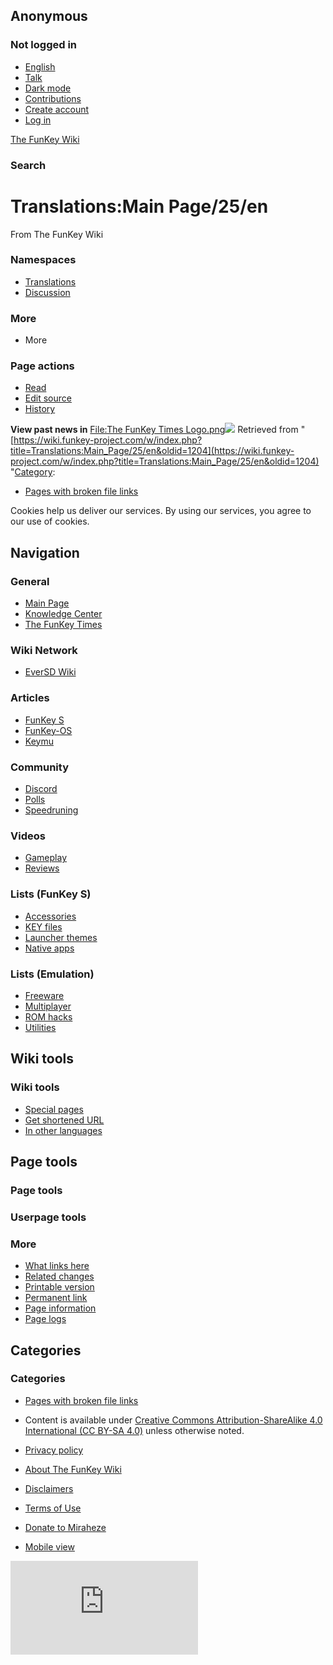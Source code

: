 ## Anonymous

### Not logged in

* [English](#)
* [Talk](/wiki/Special:MyTalk "Discussion about edits from this IP address [n]")
* [Dark mode](#)
* [Contributions](/wiki/Special:MyContributions "A list of edits made from this IP address [y]")
* [Create account](/w/index.php?title=Special:CreateAccount&returnto=Translations%3AMain+Page%2F25%2Fen "You are encouraged to create an account and log in; however, it is not mandatory")
* [Log in](/w/index.php?title=Special:UserLogin&returnto=Translations%3AMain+Page%2F25%2Fen "You are encouraged to log in; however, it is not mandatory [o]")

[The FunKey Wiki](/wiki/Main_Page)

### Search

# Translations:Main Page/25/en

From The FunKey Wiki

### Namespaces

* [Translations](/wiki/Translations:Main_Page/25/en)
* [Discussion](/w/index.php?title=Translations_talk:Main_Page/25/en&action=edit&redlink=1 "Discussion about the content page (page does not exist) [t]")

### More

* More

### Page actions

* [Read](/wiki/Translations:Main_Page/25/en)
* [Edit source](/w/index.php?title=Translations:Main_Page/25/en&action=edit "Edit this page [e]")
* [History](/w/index.php?title=Translations:Main_Page/25/en&action=history "Past revisions of this page [h]")

**View past news in** [File:The FunKey Times Logo.png](/w/index.php?title=Special:Upload&wpDestFile=The_FunKey_Times_Logo.png "File:The FunKey Times Logo.png")![](https://wiki.funkey-project.com/wiki/Special:CentralAutoLogin/start?type=1x1) Retrieved from "[https://wiki.funkey-project.com/w/index.php?title=Translations:Main_Page/25/en&oldid=1204](https://wiki.funkey-project.com/w/index.php?title=Translations:Main_Page/25/en&oldid=1204) "[Category](/wiki/Special:Categories "Special:Categories"):

* [Pages with broken file links](/w/index.php?title=Category:Pages_with_broken_file_links&action=edit&redlink=1 "Category:Pages with broken file links (page does not exist)")

Cookies help us deliver our services. By using our services, you agree to our use of cookies.

## Navigation

### General

* [Main Page](/wiki/Main_Page)
* [Knowledge Center](/wiki/FunKey_Wiki_Knowledge_Center)
* [The FunKey Times](/wiki/The_FunKey_Times)

### Wiki Network

* [EverSD Wiki](https://eversd.miraheze.org/wiki/Main_Page)

### Articles

* [FunKey S](/wiki/FunKey_S)
* [FunKey-OS](/wiki/FunKey-OS)
* [Keymu](/wiki/Keymu)

### Community

* [Discord](/wiki/FunKey_Community_Discord_Server)
* [Polls](/wiki/FunKey_Community_Poll)
* [Speedruning](/wiki/FunKey_Speedrun_Leaderboards)

### Videos

* [Gameplay](/wiki/List_of_games_with_FunKey_S_gameplay_footage)
* [Reviews](/wiki/The_FunKey_Times#Media_Reviews)

### Lists (FunKey S)

* [Accessories](/wiki/List_of_FunKey_S_compatible_keychain_accessories)
* [KEY files](/wiki/List_of_pre-configured_KEY_files)
* [Launcher themes](/wiki/List_of_third-party_launcher_themes)
* [Native apps](/wiki/List_of_third-party_OPK_applications)

### Lists (Emulation)

* [Freeware](/wiki/List_of_emulatable_games_(freeware))
* [Multiplayer](/wiki/List_of_games_with_hotseat_multiplayer)
* [ROM hacks](/wiki/List_of_recommended_ROM_hacks)
* [Utilities](/wiki/List_of_emulatable_utilities)

## Wiki tools

### Wiki tools

* [Special pages](/wiki/Special:SpecialPages "A list of all special pages [q]")
* [Get shortened URL](/w/index.php?title=Special:UrlShortener&url=https%3A%2F%2Fwiki.funkey-project.com%2Fwiki%2FTranslations%3AMain_Page%2F25%2Fen)
* [In other languages](/w/index.php?title=Special:Translations&message=Translations%3AMain_Page%2F25)

## Page tools

### Page tools

### Userpage tools

### More

* [What links here](/wiki/Special:WhatLinksHere/Translations:Main_Page/25/en "A list of all wiki pages that link here [j]")
* [Related changes](/wiki/Special:RecentChangesLinked/Translations:Main_Page/25/en "Recent changes in pages linked from this page [k]")
* [Printable version](javascript:print(); "Printable version of this page [p]")
* [Permanent link](/w/index.php?title=Translations:Main_Page/25/en&oldid=1204 "Permanent link to this revision of the page")
* [Page information](/w/index.php?title=Translations:Main_Page/25/en&action=info "More information about this page")
* [Page logs](/w/index.php?title=Special:Log&page=Translations%3AMain+Page%2F25%2Fen)

## Categories

### Categories

* [Pages with broken file links](/w/index.php?title=Category:Pages_with_broken_file_links&action=edit&redlink=1 "Category:Pages with broken file links (page does not exist)")

* Content is available under [Creative Commons Attribution-ShareAlike 4.0 International (CC BY-SA 4.0)](https://creativecommons.org/licenses/by-sa/4.0/) unless otherwise noted.

* [Privacy policy](https://meta.miraheze.org/wiki/Privacy_Policy "m:Privacy Policy")
* [About The FunKey Wiki](/wiki/The_FunKey_Wiki:About "The FunKey Wiki:About")
* [Disclaimers](/wiki/The_FunKey_Wiki:General_disclaimer "The FunKey Wiki:General disclaimer")
* [Terms of Use](https://meta.miraheze.org/wiki/Terms_of_Use "m:Terms of Use")
* [Donate to Miraheze](https://meta.miraheze.org/wiki/Special:MyLanguage/Donate "m:Special:MyLanguage/Donate")
* [Mobile view](https://wiki.funkey-project.com/w/index.php?title=Translations:Main_Page/25/en&mobileaction=toggle_view_mobile)

![](https://matomo.miraheze.org/matomo.php?idsite=6355&rec=1&action_name=Translations:Main_Page/25/en)
